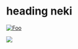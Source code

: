 # heading neki

[![Foo](http://www.google.com.au/images/nav_logo7.png)](http://google.com.au/)

[<img src="http://www.google.com.au/images/nav_logo7.png">](http://google.com.au/)

